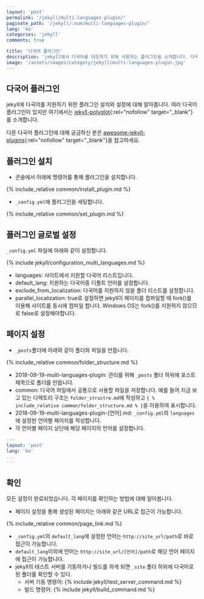 ```yaml
---
layout: 'post'
permalink: '/jekyll/multi-languages-plugin/'
paginate_path: '/jekyll/:num/multi-languages-plugin/'
lang: 'ko'
categories: 'jekyll'
comments: true

title: '다국어 플러그인'
description: 'jekyll에서 다국어를 대응하기 위해 사용하는 플러그인을 소개합니다. 다국어 플러그인 jekyll-polyglot의 설치와 설정에 대해서 알아봅니다.'
image: '/assets/images/category/jekyll/multi-languages-plugin.jpg'
---
```



## 다국어 플러그인
jekyll에 다국어를 지원하기 위한 플러그인 설치와 설정에 대해 알아봅니다. 여러 다국어 플러그인이 있지만 여기에서는 [jekyll-polyglot](https://github.com/untra/polyglot){:rel="nofollow" target="_blank"}를 소개합니다.

다른 다국어 플러그인에 대해 궁금하신 분은 [awesome-jekyll-plugins](https://github.com/planetjekyll/awesome-jekyll-plugins#multi-language--multi-lingual){:rel="nofollow" target="_blank"}을 참고하세요.

## 플러그인 설치
- 콘솔에서 아래에 명령어를 통해 플러그인을 설치합니다.

{% include_relative common/install_plugin.md %}

- ```_config.yml```에 플러그인을 세팅합니다.

{% include_relative common/set_plugin.md %}

## 플러그인 글로벌 설정
```_config.yml``` 파일에 아래와 같이 설정합니다.

{% include jekyll/configuration_multi_languages.md %}

- languages: 사이트에서 지원할 다국어 리스트입니다.
- default_lang: 지원하는 다국어중 디폴트 언어를 설정합니다.
- exclude_from_localization: 다국어를 지원하지 않을 폴더 리스트를 설정합니다.
- parallel_localization: true로 설정하면 jekyll이 페이지를 컴파일할 때 fork()를 이용해 사이트를 동시에 컴파일 합니다. Windows OS는 fork()를 지원하지 않으므로 false로 설정해야합니다.

## 페이지 설정

- ```_posts```폴더에 아래와 같이 폴더와 파일을 만듭니다.

{% include_relative common/folder_structure.md %}

- 2018-09-19-multi-languages-plugin: 관리를 위해 ```_posts``` 폴더 하위에 포스트 제목으로 폴더를 만듭니다.
- common: 다국어 파일에서 공통으로 사용할 파일을 저장합니다. 예를 들어 지금 보고 있는 디렉토리 구조는 ```folder_structre.md```에 작성하고 ```{ % include_relative common/folder_structure.md % }```을 이용하여 표시합니다.
- 2018-09-19-multi-languages-plugin-[언어].md: ```_config.yml```의 ```languages```에 설정한 언어별 페이지를 작성합니다.
- 각 언어별 페이지 상단에 해당 페이지의 언어를 설정합니다.

```yml
---
layout: 'post'
lang: 'ko'
...
---
```

## 확인
모든 설정이 완료되었습니다. 각 페이지를 확인하는 방법에 대해 알아봅니다.

- 페이지 설정을 통해 생성된 페이지는 아래와 같은 URL로 접근이 가능합니다.

{% include_relative common/page_link.md %}

- ```_config.yml```의 ```default_lang```에 설정한 언어는 ```http://site_url/path```로 바로 접근이 가능합니다.
- ```default_lang```이외에 언어는 ```http://site_url/[언어]/path```로 해당 언어 페이지에 접근이 가능합니다.
- jekyll의 테스트 서버를 기동하거나 빌드를 하게 되면 ```_site``` 폴더 하위에 다국어로 된 폴더를 확인할 수 있다.
    - 서버 기동 명령어: {% include jekyll/test_server_command.md %}
    - 빌드 명령어: {% include jekyll/build_command.md %}

